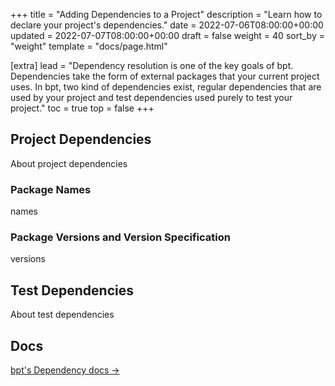 +++
title = "Adding Dependencies to a Project"
description = "Learn how to declare your project's dependencies."
date = 2022-07-06T08:00:00+00:00
updated = 2022-07-07T08:00:00+00:00
draft = false
weight = 40
sort_by = "weight"
template = "docs/page.html"

[extra]
lead = "Dependency resolution is one of the key goals of bpt. Dependencies take the form of external packages that your current project uses. In bpt, two kind of dependencies exist, regular dependencies that are used by your project and test dependencies used purely to test your project."
toc = true
top = false
+++

## Project Dependencies

About project dependencies

### Package Names

names

### Package Versions and Version Specification

versions

## Test Dependencies

About test dependencies

## Docs

[bpt's Dependency docs →](https://bpt.pizza/docs/latest/guide/deps.html)
